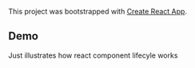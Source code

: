 This project was bootstrapped with [Create React App](https://github.com/facebook/create-react-app).

## Demo

Just illustrates how react component lifecyle works
